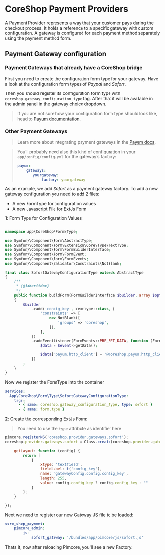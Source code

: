 # CoreShop Payment Providers

A Payment Provider represents a way that your customer pays during the checkout process.
It holds a reference to a specific gateway with custom configuration.
A gateway is configured for each payment method separately using the payment method form.

## Payment Gateway configuration

### Payment Gateways that already have a CoreShop bridge
First you need to create the configuration form type for your gateway.
Have a look at the configuration form types of *Paypal* and *Sofort*.

Then you should register its configuration form type with `coreshop.gateway_configuration_type` tag.
After that it will be available in the admin panel in the gateway choice dropdown.

> If you are not sure how your configuration form type should look like,
> head to [Payum documentation](https://github.com/Payum/Payum).

### Other Payment Gateways

> Learn more about integrating payment gateways in the [Payum docs](https://github.com/Payum/Payum).

> You’ll probably need also this kind of configuration in your `app/config/config.yml` for the gateway’s factory:
> ```yaml
> payum:
>     gateways:
>        yourgateway:
>            factory: yourgateway
>```

As an example, we add *Sofort* as a payment gateway factory.
To add a new gateway configuration you need to add 2 files:

 - A new FormType for configuration values
 - A new Javascript File for ExtJs Form

**1**: Form Type for Configuration Values:

```php

namespace App\CoreShop\Form\Type;

use Symfony\Component\Form\AbstractType;
use Symfony\Component\Form\Extension\Core\Type\TextType;
use Symfony\Component\Form\FormBuilderInterface;
use Symfony\Component\Form\FormEvent;
use Symfony\Component\Form\FormEvents;
use Symfony\Component\Validator\Constraints\NotBlank;

final class SofortGatewayConfigurationType extends AbstractType
{
    /**
     * {@inheritdoc}
     */
    public function buildForm(FormBuilderInterface $builder, array $options)
    {
        $builder
            ->add('config_key', TextType::class, [
                'constraints' => [
                    new NotBlank([
                        'groups' => 'coreshop',
                    ]),
                ],
            ])
            ->addEventListener(FormEvents::PRE_SET_DATA, function (FormEvent $event) {
                $data = $event->getData();

                $data['payum.http_client'] = '@coreshop.payum.http_client';
            })
        ;
    }
}

```

Now we register the FormType into the container

```yaml
services:
  App\CoreShop\Form\Type\SofortGatewayConfigurationType:
    tags:
      - { name: coreshop.gateway_configuration_type, type: sofort }
      - { name: form.type }
```

**2**: Create the corresponding ExtJs Form:

> You need to use the ```type``` attribute as identifier here

```js
pimcore.registerNS('coreshop.provider.gateways.sofort');
coreshop.provider.gateways.sofort = Class.create(coreshop.provider.gateways.abstract, {

    getLayout: function (config) {
        return [
            {
                xtype: 'textfield',
                fieldLabel: t('config_key'),
                name: 'gatewayConfig.config.config_key',
                length: 255,
                value: config.config_key ? config.config_key : ""
            }
        ];
    }

});

```

Next we need to register our new Gateway JS file to be loaded:

```yaml
core_shop_payment:
    pimcore_admin:
        js:
            sofort_gateway: '/bundles/app/pimcore/js/sofort.js'
```

Thats it, now after reloading Pimcore, you'll see a new Factory.